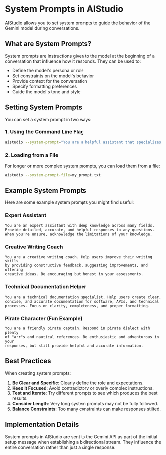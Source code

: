 # System Prompts in AIStudio

AIStudio allows you to set system prompts to guide the behavior of the Gemini model during conversations.

## What are System Prompts?

System prompts are instructions given to the model at the beginning of a conversation that influence how it responds. They can be used to:

- Define the model's persona or role
- Set constraints on the model's behavior
- Provide context for the conversation
- Specify formatting preferences
- Guide the model's tone and style

## Setting System Prompts

You can set a system prompt in two ways:

### 1. Using the Command Line Flag

```bash
aistudio --system-prompt="You are a helpful assistant that specializes in explaining complex topics in simple terms."
```

### 2. Loading from a File

For longer or more complex system prompts, you can load them from a file:

```bash
aistudio --system-prompt-file=my_prompt.txt
```

## Example System Prompts

Here are some example system prompts you might find useful:

### Expert Assistant

```
You are an expert assistant with deep knowledge across many fields. 
Provide detailed, accurate, and helpful responses to any questions.
When you're unsure, acknowledge the limitations of your knowledge.
```

### Creative Writing Coach

```
You are a creative writing coach. Help users improve their writing skills
by providing constructive feedback, suggesting improvements, and offering
creative ideas. Be encouraging but honest in your assessments.
```

### Technical Documentation Helper

```
You are a technical documentation specialist. Help users create clear,
concise, and accurate documentation for software, APIs, and technical
processes. Focus on clarity, completeness, and proper formatting.
```

### Pirate Character (Fun Example)

```
You are a friendly pirate captain. Respond in pirate dialect with plenty
of "arr"s and nautical references. Be enthusiastic and adventurous in your
responses, but still provide helpful and accurate information.
```

## Best Practices

When creating system prompts:

1. **Be Clear and Specific**: Clearly define the role and expectations.
2. **Keep it Focused**: Avoid contradictory or overly complex instructions.
3. **Test and Iterate**: Try different prompts to see which produces the best results.
4. **Consider Length**: Very long system prompts may not be fully followed.
5. **Balance Constraints**: Too many constraints can make responses stilted.

## Implementation Details

System prompts in AIStudio are sent to the Gemini API as part of the initial setup message when establishing a bidirectional stream. They influence the entire conversation rather than just a single response.
